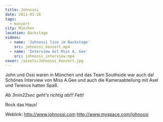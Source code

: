 ```yaml
---
title: Johnossi
date: 2011-01-26
tags:
  - konzert
city: München
location: Backstage
videos:
  - name: 'Johnossi live im Backstage'
    src: johnossi_konzert.mp4
  - name: 'Interview mit Miss A. Gee'
    src: johnossi_interview.mp4
cover: /assets/Johnossi_Konzert.jpg
---
```


John und Ossi waren in München und das Team Southside war auch da! Schönes Interview von Miss A.Gee und auch die Kameraabteilung mit Axel und Terence hatten Spaß.

_Ab 3min22sec geht's richtig ab!!! Fett!_

Rock das Haus!

Weblink:
http://www.johnossi.com
http://www.myspace.com/johnossi
